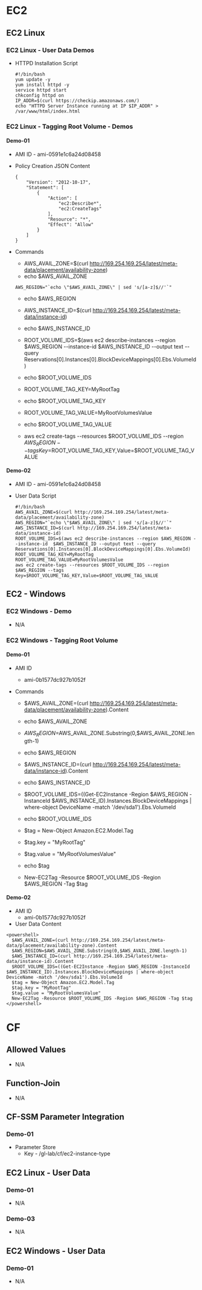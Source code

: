 
# EC2

## EC2 Linux

### EC2 Linux - User Data Demos

- HTTPD Installation Script

    ```
    #!/bin/bash
    yum update -y
    yum install httpd -y
    service httpd start
    chkconfig httpd on
    IP_ADDR=$(curl https://checkip.amazonaws.com/)
    echo "HTTPD Server Instance running at IP $IP_ADDR" > /var/www/html/index.html
    ```

### EC2 Linux -  Tagging Root Volume - Demos

#### Demo-01

- AMI ID - ami-0591e1c6a24d08458

- Policy Creation JSON Content

    ```
    {
        "Version": "2012-10-17",
        "Statement": [
            {
                "Action": [
                    "ec2:Describe*",
                    "ec2:CreateTags"
                ],
                "Resource": "*",
                "Effect": "Allow"
            }
        ]
    }
    ```


- Commands
    - AWS_AVAIL_ZONE=$(curl http://169.254.169.254/latest/meta-data/placement/availability-zone)
    - echo $AWS_AVAIL_ZONE

    ```
    AWS_REGION="`echo \"$AWS_AVAIL_ZONE\" | sed 's/[a-z]$//'`"
    ```
    
    - echo $AWS_REGION
    
    - AWS_INSTANCE_ID=$(curl http://169.254.169.254/latest/meta-data/instance-id)
    - echo $AWS_INSTANCE_ID

    - ROOT_VOLUME_IDS=$(aws ec2 describe-instances --region $AWS_REGION --instance-id $AWS_INSTANCE_ID --output text --query Reservations[0].Instances[0].BlockDeviceMappings[0].Ebs.VolumeId)
    - echo $ROOT_VOLUME_IDS  


    - ROOT_VOLUME_TAG_KEY=MyRootTag
    - echo $ROOT_VOLUME_TAG_KEY

    - ROOT_VOLUME_TAG_VALUE=MyRootVolumesValue
    - echo $ROOT_VOLUME_TAG_VALUE

    - aws ec2 create-tags --resources $ROOT_VOLUME_IDS --region $AWS_REGION --tags Key=$ROOT_VOLUME_TAG_KEY,Value=$ROOT_VOLUME_TAG_VALUE


#### Demo-02
- AMI ID - ami-0591e1c6a24d08458
- User Data Script

    ```
    #!/bin/bash
    AWS_AVAIL_ZONE=$(curl http://169.254.169.254/latest/meta-data/placement/availability-zone)
    AWS_REGION="`echo \"$AWS_AVAIL_ZONE\" | sed 's/[a-z]$//'`"
    AWS_INSTANCE_ID=$(curl http://169.254.169.254/latest/meta-data/instance-id)
    ROOT_VOLUME_IDS=$(aws ec2 describe-instances --region $AWS_REGION --instance-id  $AWS_INSTANCE_ID --output text --query Reservations[0].Instances[0].BlockDeviceMappings[0].Ebs.VolumeId)
    ROOT_VOLUME_TAG_KEY=MyRootTag
    ROOT_VOLUME_TAG_VALUE=MyRootVolumesValue
    aws ec2 create-tags --resources $ROOT_VOLUME_IDS --region $AWS_REGION --tags Key=$ROOT_VOLUME_TAG_KEY,Value=$ROOT_VOLUME_TAG_VALUE    
    ```

## EC2 - Windows 

### EC2 Windows - Demo

- N/A

### EC2 Windows - Tagging Root Volume

#### Demo-01

- AMI ID
    - ami-0b1577dc927b1052f

- Commands
    - $AWS_AVAIL_ZONE=(curl http://169.254.169.254/latest/meta-data/placement/availability-zone).Content
    - echo $AWS_AVAIL_ZONE

    - $AWS_REGION=$AWS_AVAIL_ZONE.Substring(0,$AWS_AVAIL_ZONE.length-1)
    - echo $AWS_REGION

    - $AWS_INSTANCE_ID=(curl http://169.254.169.254/latest/meta-data/instance-id).Content
    - echo $AWS_INSTANCE_ID

    - $ROOT_VOLUME_IDS=((Get-EC2Instance -Region $AWS_REGION -InstanceId $AWS_INSTANCE_ID).Instances.BlockDeviceMappings | where-object DeviceName -match '/dev/sda1').Ebs.VolumeId
    - echo $ROOT_VOLUME_IDS

    - $tag = New-Object Amazon.EC2.Model.Tag
    - $tag.key = "MyRootTag"
    - $tag.value = "MyRootVolumesValue"
    - echo $tag
    - New-EC2Tag -Resource $ROOT_VOLUME_IDS -Region $AWS_REGION -Tag $tag


#### Demo-02

- AMI ID
    - ami-0b1577dc927b1052f
- User Data Content

```
<powershell>
  $AWS_AVAIL_ZONE=(curl http://169.254.169.254/latest/meta-data/placement/availability-zone).Content
  $AWS_REGION=$AWS_AVAIL_ZONE.Substring(0,$AWS_AVAIL_ZONE.length-1)
  $AWS_INSTANCE_ID=(curl http://169.254.169.254/latest/meta-data/instance-id).Content
  $ROOT_VOLUME_IDS=((Get-EC2Instance -Region $AWS_REGION -InstanceId $AWS_INSTANCE_ID).Instances.BlockDeviceMappings | where-object DeviceName -match '/dev/sda1').Ebs.VolumeId
  $tag = New-Object Amazon.EC2.Model.Tag
  $tag.key = "MyRootTag"
  $tag.value = "MyRootVolumesValue"
  New-EC2Tag -Resource $ROOT_VOLUME_IDS -Region $AWS_REGION -Tag $tag
</powershell>
```

# CF

## Allowed Values

- N/A

## Function-Join

- N/A

## CF-SSM Parameter Integration

### Demo-01

- Parameter Store
    - Key - /gl-lab/cf/ec2-instance-type


## EC2 Linux - User Data


### Demo-01

- N/A

### Demo-03

- N/A

## EC2 Windows - User Data

### Demo-01

- N/A